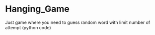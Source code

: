 # Hanging_Game
Just game where you need to guess random word with limit number of attempt (python code)
